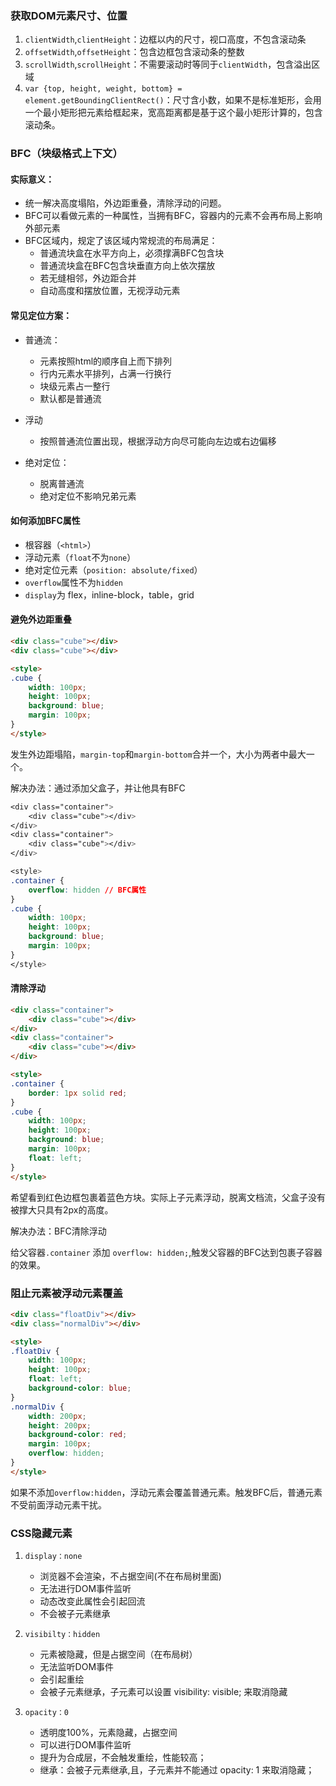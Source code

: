### 获取DOM元素尺寸、位置

1. `clientWidth`,`clientHeight`：边框以内的尺寸，视口高度，不包含滚动条
2. `offsetWidth`,`offsetHeight`：包含边框包含滚动条的整数
3. `scrollWidth`,`scrollHeight`：不需要滚动时等同于`clientWidth`，包含溢出区域
4. `var {top, height, weight, bottom} = element.getBoundingClientRect()`：尺寸含小数，如果不是标准矩形，会用一个最小矩形把元素给框起来，宽高距离都是基于这个最小矩形计算的，包含滚动条。

### BFC（块级格式上下文）

#### 实际意义：

+ 统一解决高度塌陷，外边距重叠，清除浮动的问题。
+ BFC可以看做元素的一种属性，当拥有BFC，容器内的元素不会再布局上影响外部元素
+ BFC区域内，规定了该区域内常规流的布局满足：
  + 普通流块盒在水平方向上，必须撑满BFC包含块
  + 普通流块盒在BFC包含块垂直方向上依次摆放
  + 若无缝相邻，外边距合并
  + 自动高度和摆放位置，无视浮动元素

#### 常见定位方案：

+ 普通流：
  + 元素按照html的顺序自上而下排列
  + 行内元素水平排列，占满一行换行
  + 块级元素占一整行
  + 默认都是普通流

+ 浮动
  + 按照普通流位置出现，根据浮动方向尽可能向左边或右边偏移
+ 绝对定位：
  + 脱离普通流
  + 绝对定位不影响兄弟元素

#### 如何添加BFC属性

+ 根容器（`<html>`）
+ 浮动元素（`float`不为`none`）
+ 绝对定位元素（`position: absolute/fixed`）
+ `overflow`属性不为`hidden`
+ `display`为 flex，inline-block，table，grid 

#### 避免外边距重叠

~~~html
<div class="cube"></div>
<div class="cube"></div>

<style>
.cube {
	width: 100px;
    height: 100px;
    background: blue;
    margin: 100px;
}
</style>
~~~

发生外边距塌陷，`margin-top`和`margin-bottom`合并一个，大小为两者中最大一个。

解决办法：通过添加父盒子，并让他具有BFC

~~~css
<div class="container">
	<div class="cube"></div>
</div>
<div class="container">
	<div class="cube"></div>
</div>

<style>
.container {
    overflow: hidden // BFC属性
}
.cube {
	width: 100px;
    height: 100px;
    background: blue;
    margin: 100px;
}
</style>
~~~

#### 清除浮动

~~~html
<div class="container">
	<div class="cube"></div>
</div>
<div class="container">
	<div class="cube"></div>
</div>

<style>
.container {
    border: 1px solid red;
}
.cube {
	width: 100px;
    height: 100px;
    background: blue;
    margin: 100px;
    float: left;
}
</style>
~~~

希望看到红色边框包裹着蓝色方块。实际上子元素浮动，脱离文档流，父盒子没有被撑大只具有2px的高度。

解决办法：BFC清除浮动

给父容器`.container` 添加 `overflow: hidden;`,触发父容器的BFC达到包裹子容器的效果。

### 阻止元素被浮动元素覆盖

~~~html
<div class="floatDiv"></div>
<div class="normalDiv"></div>

<style>
.floatDiv {
    width: 100px;
    height: 100px;
    float: left;
    background-color: blue;
}
.normalDiv {
	width: 200px;
    height: 200px;
    background-color: red;
    margin: 100px;
	overflow: hidden;
}
</style>
~~~

如果不添加`overflow:hidden`，浮动元素会覆盖普通元素。触发BFC后，普通元素不受前面浮动元素干扰。

### CSS隐藏元素

1. `display：none`
   + 浏览器不会渲染，不占据空间(不在布局树里面)
   + 无法进行DOM事件监听
   + 动态改变此属性会引起回流
   + 不会被子元素继承

2. `visibilty：hidden`
   + 元素被隐藏，但是占据空间（在布局树）
   + 无法监听DOM事件
   + 会引起重绘
   + 会被子元素继承，子元素可以设置 visibility: visible; 来取消隐藏

3. `opacity：0`
   + 透明度100%，元素隐藏，占据空间
   + 可以进行DOM事件监听
   + 提升为合成层，不会触发重绘，性能较高；
   + 继承：会被子元素继承,且，子元素并不能通过 opacity: 1 来取消隐藏；
